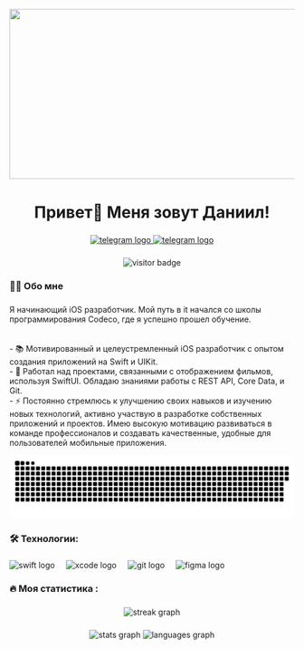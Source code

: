 <!---
DaNiIlaIoS/DaNiIlaIoS is a ✨ special ✨ repository because its `README.md` (this file) appears on your GitHub profile.
You can click the Preview link to take a look at your changes.
--->
<br clear="both">

<div align="center">
  <img height="300" width="600" src="https://user-images.githubusercontent.com/74038190/225813708-98b745f2-7d22-48cf-9150-083f1b00d6c9.gif"  />
</div>

###

<h1 align="center">Привет👋 Меня зовут Даниил!</h1>

###

<div align="center">
  <a href="https://t.me/Da_N_ii_l" target="_blank">
    <img src="https://img.shields.io/static/v1?message=Telegram&logo=telegram&label=&color=2CA5E0&logoColor=white&labelColor=&style=for-the-badge" height="25" alt="telegram logo"  />
  </a>
  <a href="mailto:sivozelezovdaniil@gmail.com" target="_blank">
    <img src="https://img.shields.io/static/v1?message=Gmail&logo=Gmail&label=&color=red&logoColor=white&labelColor=&style=for-the-badge" height="25" alt="telegram logo"  />
  </a>
</div>

###

<div align="center">
  <img src="https://visitor-badge.laobi.icu/badge?page_id=DaNiIlaIoS" alt="visitor badge"  />
</div>

###

<h3 align="left">👨‍💻 Обо мне</h3>

###

<p align="left">Я начинающий iOS разработчик. Мой путь в it начался со школы программирования Codeco, где я успешно прошел обучение. <br><br> <br>- 📚 Мотивированный и целеустремленный iOS разработчик с опытом создания приложений на Swift и UIKit. <br>- 🔭 Работал над проектами, связанными с отображением фильмов, используя SwiftUI. Обладаю знаниями работы с REST API, Core Data, и Git. <br>- ⚡ Постоянно стремлюсь к улучшению своих навыков и изучению новых технологий, активно участвую в разработке собственных приложений и проектов. Имею высокую мотивацию развиваться в команде профессионалов и создавать качественные, удобные для пользователей мобильные приложения.</p>

<p align="center">
 <img width="600" src="assets/github-snake.svg" alt="snake"/>
</p>

###

<h3 align="left">🛠 Технологии:</h3>

###
<div align="left">
  <img src="https://cdn.jsdelivr.net/gh/devicons/devicon@latest/icons/swift/swift-original.svg" height="40" alt="swift logo"/>
  <img width="12" />
  <img src="https://cdn.jsdelivr.net/gh/devicons/devicon@latest/icons/xcode/xcode-original.svg" height="40" alt="xcode logo"/>        
  <img width="12" />
  <img src="https://cdn.jsdelivr.net/gh/devicons/devicon@latest/icons/git/git-original.svg" height="40" alt="git logo"/>
  <img width="12" />
  <img src="https://cdn.jsdelivr.net/gh/devicons/devicon@latest/icons/figma/figma-original.svg" height="40" alt="figma logo"/>        
  <img width="12" />
</div>

###

<h3 align="left">🔥   Моя статистика :</h3>

###

<div align="center">
  <img src="https://streak-stats.demolab.com?user=DaNiIlaIoS&locale=en&mode=daily&theme=dark&hide_border=false&border_radius=5&order=3" height="220" alt="streak graph"  />
</div>

###

<div align="center">
  <img src="https://github-readme-stats.vercel.app/api?username=DaNiIlaIoS&hide_title=false&hide_rank=false&show_icons=true&include_all_commits=true&count_private=true&disable_animations=false&theme=dracula&locale=en&hide_border=false&order=1" height="150" alt="stats graph"  />
  <img src="https://github-readme-stats.vercel.app/api/top-langs?username=DaNiIlaIoS&locale=en&hide_title=false&layout=compact&card_width=320&langs_count=5&theme=dracula&hide_border=false&order=2" height="150" alt="languages graph"  />
</div>

###
